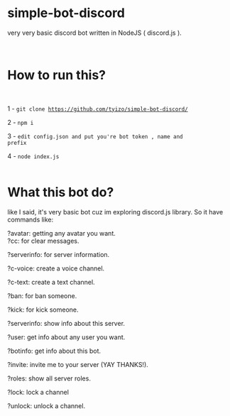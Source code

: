 # simple-bot-discord
very very basic discord bot written in NodeJS ( discord.js ).

<br>
<h1>How to run this?</h1>
<br>

1 - <code>git clone https://github.com/tyizo/simple-bot-discord/</code>
<br>

2 - <code>npm i</code>
<br>

3 - <code>edit config.json and put you're bot token , name and prefix</code>
<br>

4 - <code>node index.js</code>
<br>
<br>
<h1>What this bot do?</h1>
<p align="left">like I said, it's very basic bot cuz im exploring discord.js library. So it have commands like:</p>
<p align="left">
  ?avatar: getting any avatar you want.
<br>
?cc: for clear messages.
<br>

?serverinfo: for server information.
<br>

?c-voice: create a voice channel.
<br>

?c-text: create a text channel.
<br>

?ban: for ban someone.
<br>

?kick: for kick someone.
<br>

?serverinfo: show info about this server.
<br>

?user: get info about any user you want.
<br>

?botinfo: get info about this bot.
<br>

?invite: invite me to your server (YAY THANKS!).
<br>

?roles: show all server roles.
<br>

?lock: lock a channel
<br>

?unlock: unlock a channel.
<br>
<br>

</p>
<br>
<br>
